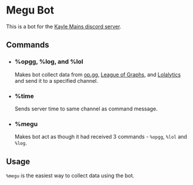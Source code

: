# **Megu Bot**
This is a bot for the [Kayle Mains discord server](https://discord.gg/ExyGyS8). 

## **Commands**
- ### %opgg, %log, and %lol
    Makes bot collect data from [op.gg](https://na.op.gg), [League of Graphs](https://www.leagueofgraphs.com/), and [Lolalytics](https://www.lolalytics.com/) and send it to a specified channel.

- ### %time
    Sends server time to same channel as command message.
    
- ### %megu
    Makes bot act as though it had received 3 commands - `%opgg`, `%lol` and `%log`.

## **Usage**
`%megu` is the easiest way to collect data using the bot.

    